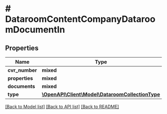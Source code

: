 # # DataroomContentCompanyDataroomDocumentIn

## Properties

Name | Type | Description | Notes
------------ | ------------- | ------------- | -------------
**cvr_number** | **mixed** |  |
**properties** | **mixed** |  |
**documents** | **mixed** |  |
**type** | [**\OpenAPI\Client\Model\DataroomCollectionType**](DataroomCollectionType.md) |  | [optional]

[[Back to Model list]](../../README.md#models) [[Back to API list]](../../README.md#endpoints) [[Back to README]](../../README.md)
